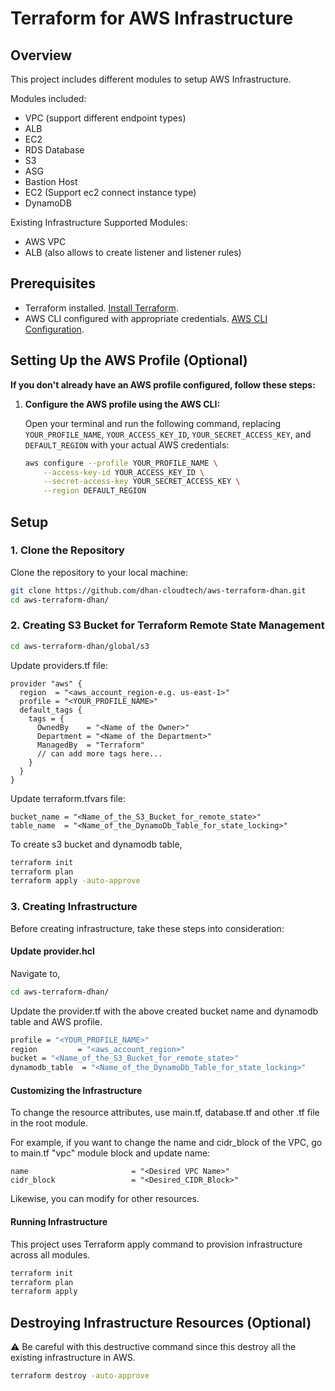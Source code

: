 # Terraform for AWS Infrastructure

## Overview

This project includes different modules to setup AWS Infrastructure.

Modules included:

- VPC (support different endpoint types)
- ALB
- EC2
- RDS Database
- S3
- ASG
- Bastion Host
- EC2 (Support ec2 connect instance type)
- DynamoDB

Existing Infrastructure Supported Modules:

- AWS VPC
- ALB (also allows to create listener and listener rules)

## Prerequisites

- Terraform installed. [Install Terraform](https://developer.hashicorp.com/terraform/install).
- AWS CLI configured with appropriate credentials. [AWS CLI Configuration](https://docs.aws.amazon.com/cli/latest/userguide/getting-started-install.html#getting-started-install-instructions).

## Setting Up the AWS Profile (Optional)

**If you don't already have an AWS profile configured, follow these steps:**

1. **Configure the AWS profile using the AWS CLI:**

   Open your terminal and run the following command, replacing `YOUR_PROFILE_NAME`, `YOUR_ACCESS_KEY_ID`, `YOUR_SECRET_ACCESS_KEY`, and `DEFAULT_REGION` with your actual AWS credentials:

   ```bash
   aws configure --profile YOUR_PROFILE_NAME \
       --access-key-id YOUR_ACCESS_KEY_ID \
       --secret-access-key YOUR_SECRET_ACCESS_KEY \
       --region DEFAULT_REGION
   ```

## Setup

### 1. Clone the Repository

Clone the repository to your local machine:

```bash
git clone https://github.com/dhan-cloudtech/aws-terraform-dhan.git
cd aws-terraform-dhan/
```

### 2. Creating S3 Bucket for Terraform Remote State Management

```bash
cd aws-terraform-dhan/global/s3
```

Update providers.tf file:

```
provider "aws" {
  region  = "<aws_account_region-e.g. us-east-1>"
  profile = "<YOUR_PROFILE_NAME>"
  default_tags {
    tags = {
      OwnedBy    = "<Name of the Owner>"
      Department = "<Name of the Department>"
      ManagedBy  = "Terraform"
      // can add more tags here...
    }
  }
}
```

Update terraform.tfvars file:

```
bucket_name = "<Name_of_the_S3_Bucket_for_remote_state>"
table_name  = "<Name_of_the_DynamoDb_Table_for_state_locking>"
```

To create s3 bucket and dynamodb table,

```bash
terraform init
terraform plan
terraform apply -auto-approve
```

### 3. Creating Infrastructure

Before creating infrastructure, take these steps into consideration:

#### Update provider.hcl

Navigate to,

```bash
cd aws-terraform-dhan/
```

Update the provider.tf with the above created bucket name and dynamodb table and AWS profile.

```bash
profile = "<YOUR_PROFILE_NAME>"
region         = "<aws_account_region>"
bucket = "<Name_of_the_S3_Bucket_for_remote_state>"
dynamodb_table  = "<Name_of_the_DynamoDb_Table_for_state_locking>"
```

#### Customizing the Infrastructure

To change the resource attributes,
use main.tf, database.tf and other .tf file in the root module.

For example, if you want to change the name and cidr_block of the VPC, go to main.tf "vpc" module block and update name:

```
name                       = "<Desired VPC Name>"
cidr_block                 = "<Desired_CIDR_Block>"
```

Likewise, you can modify for other resources.

#### Running Infrastructure

This project uses Terraform apply command to provision infrastructure across all modules.

```bash
terraform init
terraform plan
terraform apply
```

## Destroying Infrastructure Resources (Optional)

⚠️ Be careful with this destructive command since this destroy all the existing infrastructure in AWS.

```bash
terraform destroy -auto-approve
```
